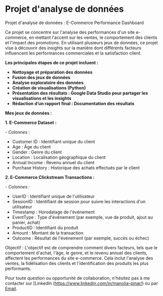 # Projet d'analyse de données 

Projet d'analyse de données : E-Commerce Performance Dashboard

Ce projet se concentre sur l'analyse des performances d'un site e-commerce, en mettant l'accent sur les ventes, le comportement des clients et l'impact des promotions. En utilisant plusieurs jeux de données, ce projet vise à découvrir des insights sur la manière dont différents facteurs influencent les performances commerciales et la satisfaction client.

**Les principales étapes de ce projet incluent :**
- **Nettoyage et préparation des données**
- **Fusion des jeux de données**
- **Analyse exploratoire des données**
- **Création de visualisations (Python)**
- **Présentation des résultats : Google Data Studio pour partager les visualisations et les insights**
- **Rédaction d’un rapport final : Documentation des résultats**

**Mes jeux de données :**

**1. E-Commerce Dataset :**

*- Colonnes :*
- Customer ID : Identifiant unique du client
- Age : Âge du client
- Gender : Genre du client
- Location : Localisation géographique du client
- Annual Income : Revenu annuel du client
- Purchase History : Historique des achats effectués par le client

**2. E-Commerce Clickstream Transactions :**

*- Colonnes :*
- UserID : Identifiant unique de l'utilisateur
- SessionID : Identifiant de session pour suivre les interactions d'un utilisateur
- Timestamp : Horodatage de l'événement
- EventType : Type d'événement (par exemple, vue de produit, ajout au panier, achat)
- ProductID : Identifiant du produit
- Amount : Montant de la transaction
- Outcome : Résultat de l'événement (par exemple, succès ou échec)

Objectif :
L'objectif est de comprendre comment divers facteurs, tels que le comportement d'achat, l'âge, le genre, et le revenu annuel des clients, affectent les performances du site e-commerce. Cela inclut l'analyse des ventes, la fidélisation des clients et l'identification des produits les plus performants.

Pour toute question ou opportunité de collaboration, n'hésitez pas à me contacter sur [LinkedIn (https://www.linkedin.com/in/manolia-pinar/) ou par [Email](mailto:anoliapinar@gmail.com).
